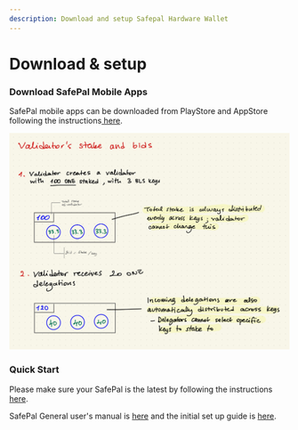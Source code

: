 ```yaml
---
description: Download and setup Safepal Hardware Wallet
---
```


# Download & setup

### Download SafePal Mobile Apps

SafePal mobile apps can be downloaded from PlayStore and AppStore following the instructions[ here](https://safepal.io/download).

![](../../.gitbook/assets/image%20%2828%29.png)

### Quick Start

Please make sure your SafePal is the latest by following the instructions [here](https://safepal.io/upgrade).

SafePal General user's manual is [here](https://docs.safepal.io/user-manual) and the initial set up guide is [here](https://docs.safepal.io/quick-start/set-up-your-safepal-wallet-within-3-minutes).



